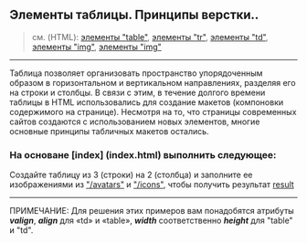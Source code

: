 ## Элементы таблицы. Принципы верстки..

> см. (HTML):
[элементы "table"](http://htmlbook.ru/html/table),
[элементы "tr"](http://htmlbook.ru/html/tr),
[элементы "td"](http://htmlbook.ru/html/td),
[элементы "img"](http://htmlbook.ru/html/img),
[элементы "img"](http://htmlbook.ru/html/a)


---


Таблица позволяет организовать пространство упорядоченным образом в горизонтальном и вертикальном направлениях, разделяя его на строки и столбцы. В связи с этим, в течение долгого времени таблицы в HTML использовались для создание макетов (компоновки содержимого на странице).
Несмотря на то, что страницы современных сайтов создаются с использованием новых элементов, многие основные принципы табличных макетов остались.

### На основане [index] (index.html) выполнить следующее:
Создайте таблицу из 3 (строки) на 2 (столбца) и заполните ее изображениями из ["/avatars"](avatars) и ["/icons"](icons), чтобы получить результат [result](result.png)

---

ПРИМЕЧАНИЕ: Для решения этих примеров вам понадобятся атрибуты ***valign***, ***align*** для «td» и «table», ***width*** соответственно ***height*** для "table" и "td".








